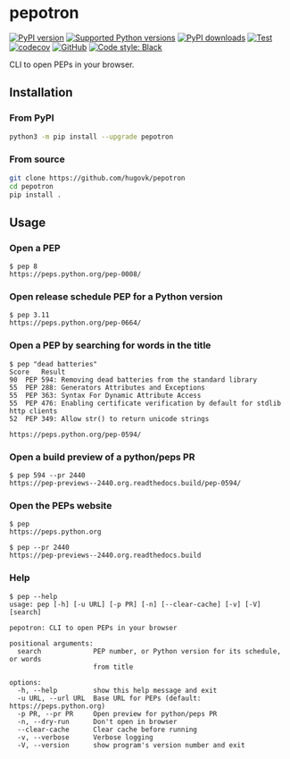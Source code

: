 # pepotron

[![PyPI version](https://img.shields.io/pypi/v/pepotron.svg?logo=pypi&logoColor=FFE873)](https://pypi.org/project/pepotron/)
[![Supported Python versions](https://img.shields.io/pypi/pyversions/pepotron.svg?logo=python&logoColor=FFE873)](https://pypi.org/project/pepotron/)
[![PyPI downloads](https://img.shields.io/pypi/dm/pepotron.svg)](https://pypistats.org/packages/pepotron)
[![Test](https://github.com/hugovk/pepotron/actions/workflows/test.yml/badge.svg)](https://github.com/hugovk/pepotron/actions)
[![codecov](https://codecov.io/gh/hugovk/pepotron/branch/main/graph/badge.svg)](https://codecov.io/gh/hugovk/pepotron)
[![GitHub](https://img.shields.io/github/license/hugovk/pepotron.svg)](LICENSE.txt)
[![Code style: Black](https://img.shields.io/badge/code%20style-Black-000000.svg)](https://github.com/psf/black)

CLI to open PEPs in your browser.

## Installation

### From PyPI

```bash
python3 -m pip install --upgrade pepotron
```

### From source

```bash
git clone https://github.com/hugovk/pepotron
cd pepotron
pip install .
```

## Usage

### Open a PEP

<!-- [[[cog
from pepotron.scripts.run_command import run
run("pep 8")
]]] -->

```console
$ pep 8
https://peps.python.org/pep-0008/
```

<!-- [[[end]]] -->

### Open release schedule PEP for a Python version

<!-- [[[cog run("pep 3.11") ]]] -->

```console
$ pep 3.11
https://peps.python.org/pep-0664/
```

<!-- [[[end]]] -->

### Open a PEP by searching for words in the title

<!-- [[[cog run('pep "dead batteries"') ]]] -->

```console
$ pep "dead batteries"
Score	Result
90	PEP 594: Removing dead batteries from the standard library
55	PEP 288: Generators Attributes and Exceptions
55	PEP 363: Syntax For Dynamic Attribute Access
55	PEP 476: Enabling certificate verification by default for stdlib http clients
52	PEP 349: Allow str() to return unicode strings

https://peps.python.org/pep-0594/
```

<!-- [[[end]]] -->

### Open a build preview of a python/peps PR

<!-- [[[cog run("pep 594 --pr 2440") ]]] -->

```console
$ pep 594 --pr 2440
https://pep-previews--2440.org.readthedocs.build/pep-0594/
```

<!-- [[[end]]] -->

### Open the PEPs website

<!-- [[[cog run("pep") ]]] -->

```console
$ pep
https://peps.python.org
```

<!-- [[[end]]] -->

<!-- [[[cog run("pep --pr 2440") ]]] -->

```console
$ pep --pr 2440
https://pep-previews--2440.org.readthedocs.build
```

<!-- [[[end]]] -->

### Help

<!-- [[[cog run("pep --help") ]]] -->

```console
$ pep --help
usage: pep [-h] [-u URL] [-p PR] [-n] [--clear-cache] [-v] [-V] [search]

pepotron: CLI to open PEPs in your browser

positional arguments:
  search             PEP number, or Python version for its schedule, or words
                     from title

options:
  -h, --help         show this help message and exit
  -u URL, --url URL  Base URL for PEPs (default: https://peps.python.org)
  -p PR, --pr PR     Open preview for python/peps PR
  -n, --dry-run      Don't open in browser
  --clear-cache      Clear cache before running
  -v, --verbose      Verbose logging
  -V, --version      show program's version number and exit
```

<!-- [[[end]]] -->
